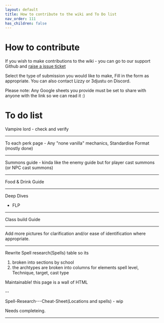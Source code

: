 ```yaml
---
layout: default
title: How to contribute to the wiki and To Do list
nav_order: 111
has_children: false
---
```

# How to contribute

If you wish to make contributions to the wiki - you can go to our support Github and [raise a issue ticket](https://github.com/Wildlander-mod/Support/issues/new/choose)

Select the type of submission you would like to make, Fill in the form as appropriate. You can also contact Lizzy or 3djustu on Discord.

Please note: Any Google sheets you provide must be set to share with anyone with the link so we can read it :)

# To do list

Vampire lord - check and verify

---

To each perk page - Any "none vanilla" mechanics, Standardise Format (mostly done)

---

Summons guide - kinda like the enemy guide but for player cast summons (or NPC cast summons)

---

Food & Drink Guide

---

Deep Dives
* FLP

---

Class build Guide

---

Add more pictures for clarification and/or ease of identification where appropriate.

---
Rewrite Spell research(Spells) table so its 

1) broken into sections by school
2) the archtypes are broken into columns for elements spell level, Technique, target, cast type

Maintainable! this page is a wall of HTML

--

Spell-Research---Cheat-Sheet(Locations and spells) - wip

Needs completeing.

---


